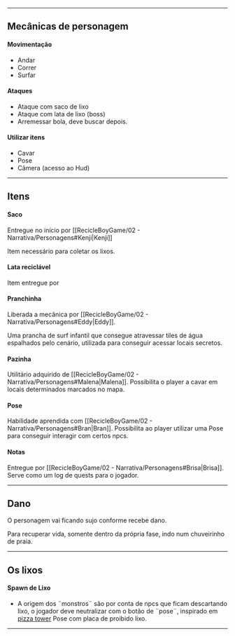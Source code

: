 
---
## Mecânicas de personagem

#### Movimentação
- Andar 
- Correr
- Surfar

#### Ataques
- Ataque com saco de lixo
- Ataque com lata de lixo (boss)
- Arremessar bola, deve buscar depois.

#### Utilizar itens
- Cavar
- Pose
- Câmera (acesso ao Hud)


---
## Itens

#### Saco
Entregue no início por [[RecicleBoyGame/02 - Narrativa/Personagens#Kenji|Kenji]]

Item necessário para coletar os lixos.

#### Lata reciclável
Item entregue por 

#### Pranchinha
Liberada a mecânica por [[RecicleBoyGame/02 - Narrativa/Personagens#Eddy|Eddy]].

Uma prancha de surf infantil que consegue atravessar tiles de água espalhados pelo cenário, utilizada para conseguir acessar locais secretos. 

#### Pazinha
Utilitário adquirido de [[RecicleBoyGame/02 - Narrativa/Personagens#Malena|Malena]].
Possibilita o player a cavar em locais determinados marcados no mapa.

#### Pose
Habilidade aprendida com [[RecicleBoyGame/02 - Narrativa/Personagens#Bran|Bran]].
Possibilita ao player utilizar uma Pose para conseguir interagir com certos npcs.

#### Notas
Entregue por [[RecicleBoyGame/02 - Narrativa/Personagens#Brisa|Brisa]].
Serve como um log de quests para o jogador.

---
## Dano
O personagem vai ficando sujo conforme recebe dano.

Para recuperar vida, somente dentro da própria fase, indo num chuveirinho de praia.


---

## Os lixos

#### Spawn de Lixo
- A origem dos ¨monstros¨ são por conta de npcs que ficam descartando lixo, o jogador deve neutralizar com o botão de ¨pose¨, inspirado em [pizza tower](https://www.youtube.com/watch?v=1tUpA4edMoI) 
Pose com placa de proibido lixo.


---

